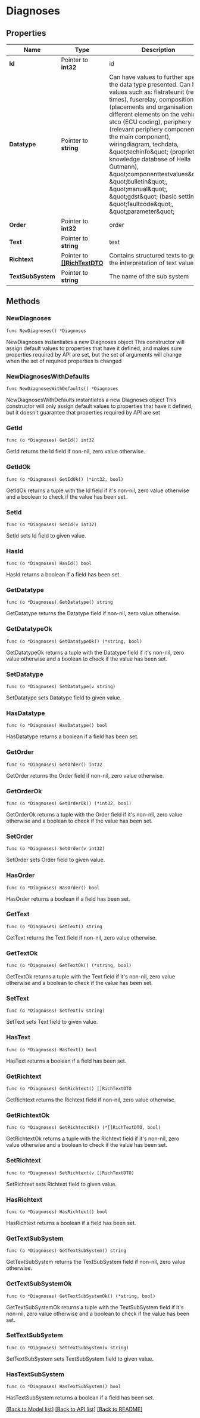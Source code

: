 # Diagnoses

## Properties

Name | Type | Description | Notes
------------ | ------------- | ------------- | -------------
**Id** | Pointer to **int32** | id | [optional] 
**Datatype** | Pointer to **string** | Can have values to further specify the data type presented. Can have values such as: flatrateunit (repair times), fuserelay, composition (placements and organisation of different elements on the vehicle), stco (ECU coding), periphery (relevant periphery components to the main component), wiringdiagram, techdata, \&quot;techinfo\&quot; (proprietary knowledge database of Hella Gutmann), \&quot;componenttestvalues\&quot;, \&quot;bulletin\&quot;, \&quot;manual\&quot;, \&quot;gdst\&quot; (basic setting),  \&quot;faultcode\&quot;, \&quot;parameter\&quot; | [optional] 
**Order** | Pointer to **int32** | order | [optional] 
**Text** | Pointer to **string** | text | [optional] 
**Richtext** | Pointer to [**[]RichTextDTO**](RichTextDTO.md) | Contains structured texts to guide the interpretation of text values. | [optional] 
**TextSubSystem** | Pointer to **string** | The name of the sub system | [optional] 

## Methods

### NewDiagnoses

`func NewDiagnoses() *Diagnoses`

NewDiagnoses instantiates a new Diagnoses object
This constructor will assign default values to properties that have it defined,
and makes sure properties required by API are set, but the set of arguments
will change when the set of required properties is changed

### NewDiagnosesWithDefaults

`func NewDiagnosesWithDefaults() *Diagnoses`

NewDiagnosesWithDefaults instantiates a new Diagnoses object
This constructor will only assign default values to properties that have it defined,
but it doesn't guarantee that properties required by API are set

### GetId

`func (o *Diagnoses) GetId() int32`

GetId returns the Id field if non-nil, zero value otherwise.

### GetIdOk

`func (o *Diagnoses) GetIdOk() (*int32, bool)`

GetIdOk returns a tuple with the Id field if it's non-nil, zero value otherwise
and a boolean to check if the value has been set.

### SetId

`func (o *Diagnoses) SetId(v int32)`

SetId sets Id field to given value.

### HasId

`func (o *Diagnoses) HasId() bool`

HasId returns a boolean if a field has been set.

### GetDatatype

`func (o *Diagnoses) GetDatatype() string`

GetDatatype returns the Datatype field if non-nil, zero value otherwise.

### GetDatatypeOk

`func (o *Diagnoses) GetDatatypeOk() (*string, bool)`

GetDatatypeOk returns a tuple with the Datatype field if it's non-nil, zero value otherwise
and a boolean to check if the value has been set.

### SetDatatype

`func (o *Diagnoses) SetDatatype(v string)`

SetDatatype sets Datatype field to given value.

### HasDatatype

`func (o *Diagnoses) HasDatatype() bool`

HasDatatype returns a boolean if a field has been set.

### GetOrder

`func (o *Diagnoses) GetOrder() int32`

GetOrder returns the Order field if non-nil, zero value otherwise.

### GetOrderOk

`func (o *Diagnoses) GetOrderOk() (*int32, bool)`

GetOrderOk returns a tuple with the Order field if it's non-nil, zero value otherwise
and a boolean to check if the value has been set.

### SetOrder

`func (o *Diagnoses) SetOrder(v int32)`

SetOrder sets Order field to given value.

### HasOrder

`func (o *Diagnoses) HasOrder() bool`

HasOrder returns a boolean if a field has been set.

### GetText

`func (o *Diagnoses) GetText() string`

GetText returns the Text field if non-nil, zero value otherwise.

### GetTextOk

`func (o *Diagnoses) GetTextOk() (*string, bool)`

GetTextOk returns a tuple with the Text field if it's non-nil, zero value otherwise
and a boolean to check if the value has been set.

### SetText

`func (o *Diagnoses) SetText(v string)`

SetText sets Text field to given value.

### HasText

`func (o *Diagnoses) HasText() bool`

HasText returns a boolean if a field has been set.

### GetRichtext

`func (o *Diagnoses) GetRichtext() []RichTextDTO`

GetRichtext returns the Richtext field if non-nil, zero value otherwise.

### GetRichtextOk

`func (o *Diagnoses) GetRichtextOk() (*[]RichTextDTO, bool)`

GetRichtextOk returns a tuple with the Richtext field if it's non-nil, zero value otherwise
and a boolean to check if the value has been set.

### SetRichtext

`func (o *Diagnoses) SetRichtext(v []RichTextDTO)`

SetRichtext sets Richtext field to given value.

### HasRichtext

`func (o *Diagnoses) HasRichtext() bool`

HasRichtext returns a boolean if a field has been set.

### GetTextSubSystem

`func (o *Diagnoses) GetTextSubSystem() string`

GetTextSubSystem returns the TextSubSystem field if non-nil, zero value otherwise.

### GetTextSubSystemOk

`func (o *Diagnoses) GetTextSubSystemOk() (*string, bool)`

GetTextSubSystemOk returns a tuple with the TextSubSystem field if it's non-nil, zero value otherwise
and a boolean to check if the value has been set.

### SetTextSubSystem

`func (o *Diagnoses) SetTextSubSystem(v string)`

SetTextSubSystem sets TextSubSystem field to given value.

### HasTextSubSystem

`func (o *Diagnoses) HasTextSubSystem() bool`

HasTextSubSystem returns a boolean if a field has been set.


[[Back to Model list]](../README.md#documentation-for-models) [[Back to API list]](../README.md#documentation-for-api-endpoints) [[Back to README]](../README.md)


